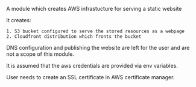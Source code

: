 A module which creates AWS infrastucture for serving a static website

It creates:

    1. S3 bucket configured to serve the stored resources as a webpage
    2. Cloudfront distribution which fronts the bucket

DNS configuration and publishing the website are left for the user and
are not a scope of this module.

It is assumed that the aws credentials are provided via env variables.

User needs to create an SSL certificate in AWS certificate manager.
